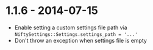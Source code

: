 # 1.1.6 - 2014-07-15

* Enable setting a custom settings file path via `NiftySettings::Settings.settings_path = '...'`
* Don't throw an exception when settings file is empty
